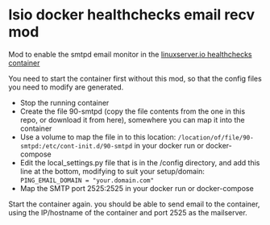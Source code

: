 # lsio docker healthchecks email recv mod
Mod to enable the smtpd email monitor in the [linuxserver.io healthchecks container](https://hub.docker.com/r/linuxserver/healthchecks)

You need to start the container first without this mod, so that the config files you need to modify are generated.

* Stop the running container
* Create the file 90-smtpd (copy the file contents from the one in this repo, or download it from here), somewhere you can map it into the container
* Use a volume to map the file in to this location: `/location/of/file/90-smtpd:/etc/cont-init.d/90-smtpd` in your docker run or docker-compose
* Edit the local_settings.py file that is in the /config directory, and add this line at the bottom, modifying to suit your setup/domain: `PING_EMAIL_DOMAIN = "your.domain.com"`
* Map the SMTP port 2525:2525 in your docker run or docker-compose

Start the container again. you should be able to send email to the container, using the IP/hostname of the container and port 2525 as the mailserver.
